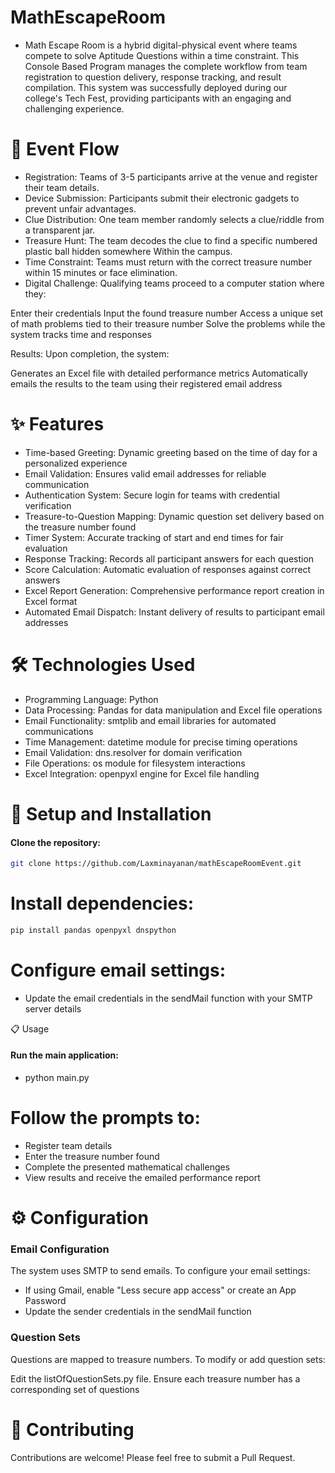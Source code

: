 # MathEscapeRoom
- Math Escape Room is a hybrid digital-physical event where teams compete to solve Aptitude Questions within a time constraint. This Console Based Program manages the complete workflow from team registration to question delivery, response tracking, and result compilation. This system was successfully deployed during our college's Tech Fest, providing participants with an engaging and challenging experience.


# 🔄 Event Flow
- Registration: Teams of 3-5 participants arrive at the venue and register their team details.
- Device Submission: Participants submit their electronic gadgets to prevent unfair advantages.
- Clue Distribution: One team member randomly selects a clue/riddle from a transparent jar.
- Treasure Hunt: The team decodes the clue to find a specific numbered plastic ball hidden somewhere Within the campus.
- Time Constraint: Teams must return with the correct treasure number within 15 minutes or face elimination.
- Digital Challenge: Qualifying teams proceed to a computer station where they:

Enter their credentials
Input the found treasure number
Access a unique set of math problems tied to their treasure number
Solve the problems while the system tracks time and responses


Results: Upon completion, the system:

Generates an Excel file with detailed performance metrics
Automatically emails the results to the team using their registered email address



# ✨ Features

- Time-based Greeting: Dynamic greeting based on the time of day for a personalized experience
- Email Validation: Ensures valid email addresses for reliable communication
- Authentication System: Secure login for teams with credential verification
- Treasure-to-Question Mapping: Dynamic question set delivery based on the treasure number found
- Timer System: Accurate tracking of start and end times for fair evaluation
- Response Tracking: Records all participant answers for each question
- Score Calculation: Automatic evaluation of responses against correct answers
- Excel Report Generation: Comprehensive performance report creation in Excel format
- Automated Email Dispatch: Instant delivery of results to participant email addresses

# 🛠 Technologies Used

- Programming Language: Python
- Data Processing: Pandas for data manipulation and Excel file operations
- Email Functionality: smtplib and email libraries for automated communications
- Time Management: datetime module for precise timing operations
- Email Validation: dns.resolver for domain verification
- File Operations: os module for filesystem interactions
- Excel Integration: openpyxl engine for Excel file handling

# 🚀 Setup and Installation

#### Clone the repository:

```bash
git clone https://github.com/Laxminayanan/mathEscapeRoomEvent.git
```


# Install dependencies:
```bash
pip install pandas openpyxl dnspython
```

# Configure email settings:

- Update the email credentials in the sendMail function with your SMTP server details

📋 Usage
#### Run the main application:
- python main.py

# Follow the prompts to:

- Register team details
- Enter the treasure number found
- Complete the presented mathematical challenges
- View results and receive the emailed performance report
# ⚙ Configuration
### Email Configuration
The system uses SMTP to send emails. To configure your email settings:

- If using Gmail, enable "Less secure app access" or create an App Password
- Update the sender credentials in the sendMail function

### Question Sets
Questions are mapped to treasure numbers. To modify or add question sets:

Edit the listOfQuestionSets.py file. Ensure each treasure number has a corresponding set of questions

# 🤝 Contributing
Contributions are welcome! Please feel free to submit a Pull Request.
